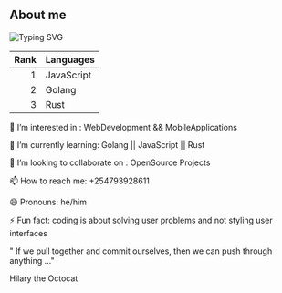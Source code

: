 

## About me

![Typing SVG](https://readme-typing-svg.herokuapp.com?font=Fira+Code&pause=1000&color=F78A20&width=435&lines=Hi+there!+I'm+Hilary;I+love+building+cool+things)


| Rank | Languages     |
|-----:|---------------|
|     1| JavaScript    |
|     2| Golang        |
|     3| Rust          |


👀 I’m interested in : WebDevelopment && MobileApplications

🌱 I’m currently learning: Golang || JavaScript || Rust

💞️ I’m looking to collaborate on : OpenSource Projects

📫 How to reach me: +254793928611

😄 Pronouns: he/him

⚡ Fun fact: coding is about solving user problems and not styling user interfaces

" If we pull together and commit ourselves, then we can push through anything ..."

Hilary the Octocat

<!---
Hilary505/Hilary505 is a ✨ special ✨ repository because its `README.md` (this file) appears on your GitHub profile.
You can click the Preview link to take a look at your changes.
--->
